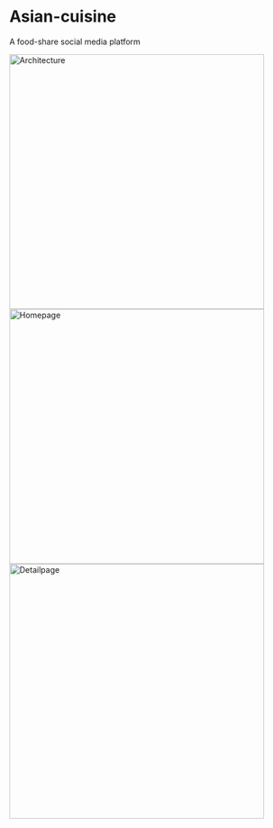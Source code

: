 # Asian-cuisine
A food-share social media platform

<img width="452" alt="Architecture" src="https://user-images.githubusercontent.com/111934442/233253312-f35089a3-3dfb-444a-bfdc-75b443999c5f.png">


<img width="452" alt="Homepage" src="https://user-images.githubusercontent.com/111934442/233253331-5d6cd189-f4c6-49d1-8250-2afd7d66ee63.png">


<img width="452" alt="Detailpage" src="https://user-images.githubusercontent.com/111934442/233253339-7a535852-04fd-4223-82a9-33989c8ea56d.png">
